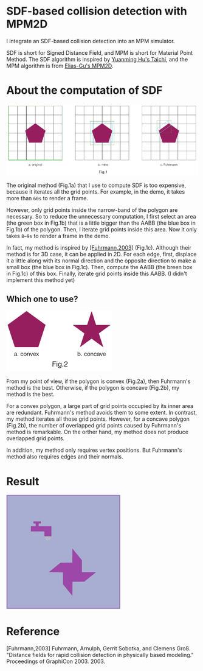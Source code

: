 # SDF-based collision detection with MPM2D
I integrate an SDF-based collision detection into an MPM simulator.

SDF is short for Signed Distance Field,
and MPM is short for Material Point Method.
The SDF algorithm is inspired by [Yuanming Hu's Taichi](https://github.com/yuanming-hu/taichi), and the MPM algorithm is from [Elias-Gu's MPM2D](https://github.com/Elias-Gu/MPM2D).

# About the computation of SDF
![comparison](./res/comparison.png)

The original method (Fig.1a) that I use to compute SDF is too expensive,
because it iterates all the grid points.
For example, in the demo, it takes more than `60s` to render a frame.

However, only grid points inside the narrow-band of the polygon are necessary.
So to reduce the unnecessary computation,
I first select an area (the green box in Fig.1b) that is a little bigger than the AABB (the blue box in Fig.1b) of the polygon.
Then, I iterate grid points inside this area.
Now it only takes `8~9s` to render a frame in the demo.

In fact, my method is inspired by [\[Fuhrmann,2003\]](https://pdfs.semanticscholar.org/ec41/48aed023dfe1ba6f42a198613800fe29ae37.pdf) (Fig.1c).
Although their method is for 3D case, it can be applied in 2D.
For each edge, first, displace it a little along with its normal direction and the opposite direction to make a small box (the blue box in Fig.1c).
Then, compute the AABB (the breen box in Fig.1c) of this box.
Finally, iterate grid points inside this AABB. (I didn't implement this method yet)

## Which one to use?
![concave_convex](./res/concave_convex.png)

From my point of view,
if the polygon is convex (Fig.2a),
then Fuhrmann's method is the best.
Otherwise, if the polygon is concave (Fig.2b), my method is the best.

For a convex polygon, a large part of grid points occupied by its inner area are redundant.
Fuhrmann's method avoids them to some extent.
In contrast, my method iterates all those grid points.
However, for a concave polygon (Fig.2b),
the number of overlapped grid points caused by Fuhrmann's method is remarkable.
On the orther hand, my method does not produce overlapped grid points.

In addition, my method only requires vertex positions.
But Fuhrmann's method also requires edges and their normals.


# Result
![result](./video/output.gif)

# Reference
\[Fuhrmann,2003\] Fuhrmann, Arnulph, Gerrit Sobotka, and Clemens Groß. "Distance fields for rapid collision detection in physically based modeling." Proceedings of GraphiCon 2003. 2003.
